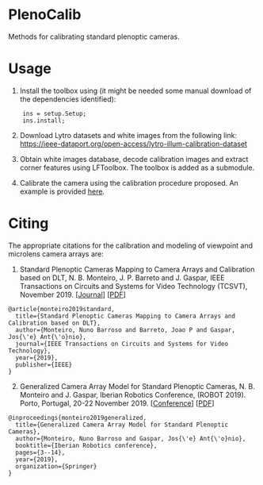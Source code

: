 # PlenoCalib
Methods for calibrating standard plenoptic cameras.

# Usage
1. Install the toolbox using (it might be needed some manual download of the dependencies identified):  
```
    ins = setup.Setup;
    ins.install;
```  

2. Download Lytro datasets and white images from the following link:  
https://ieee-dataport.org/open-access/lytro-illum-calibration-dataset

3. Obtain white images database, decode calibration images and extract corner features using LFToolbox. The toolbox is added as a submodule.  

4. Calibrate the camera using the calibration procedure proposed. An example is provided [here](tcsvt_main.m "Calibration Example").

# Citing
The appropriate citations for the calibration and modeling of viewpoint and microlens camera arrays are:  
1. Standard Plenoptic Cameras Mapping to Camera Arrays and Calibration based on DLT, N. B. Monteiro, J. P. Barreto and J. Gaspar, IEEE Transactions on Circuits and Systems for Video Technology (TCSVT), November 2019. 
[[Journal](https://doi.org/10.1109/TCSVT.2019.2954305 "Journal URL")] 
[[PDF](http://vislab.isr.ist.utl.pt/wp-content/uploads/2020/01/nmonteiro-tcsvt2019.pdf "PDF File")]
```
@article{monteiro2019standard,
  title={Standard Plenoptic Cameras Mapping to Camera Arrays and Calibration based on DLT},
  author={Monteiro, Nuno Barroso and Barreto, Joao P and Gaspar, Jos{\'e} Ant{\'o}nio},
  journal={IEEE Transactions on Circuits and Systems for Video Technology},
  year={2019},
  publisher={IEEE}
}
```  
2. Generalized Camera Array Model for Standard Plenoptic Cameras, N. B. Monteiro and J. Gaspar, Iberian Robotics Conference, (ROBOT 2019). Porto, Portugal, 20-22 November 2019. 
[[Conference](https://doi.org/10.1007/978-3-030-36150-1_1 "Conference Proceedings")]
[[PDF](http://vislab.isr.ist.utl.pt/wp-content/uploads/2020/01/nmonteiro-robot2019.pdf "PDF File")]
```
@inproceedings{monteiro2019generalized,
  title={Generalized Camera Array Model for Standard Plenoptic Cameras},
  author={Monteiro, Nuno Barroso and Gaspar, Jos{\'e} Ant{\'o}nio},
  booktitle={Iberian Robotics conference},
  pages={3--14},
  year={2019},
  organization={Springer}
}
```

